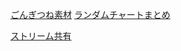 
[ごんぎつね素材][*1]
[ランダムチャートまとめ][*2]

[ストリーム共有][*3]

[*1]:https://www44.atwiki.jp/kyasaba/
[*2]:http://www.geocities.co.jp/Playtown-Rook/3224/chart/

[*3]:https://qiita.com/nwtgck/items/78309fc529da7776cba0